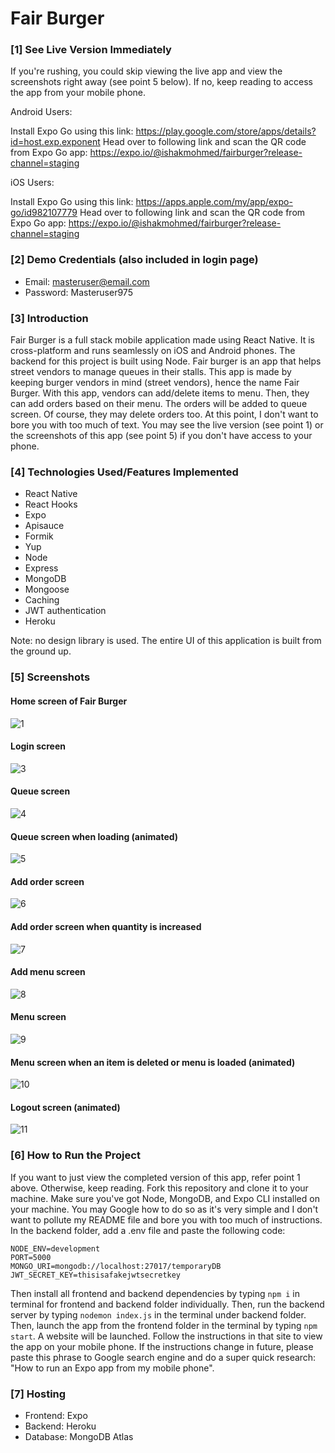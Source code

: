 
# Fair Burger

### [1] See Live Version Immediately
If you're rushing, you could skip viewing the live app and view the screenshots right away (see point 5 below). If no, keep reading to access the app from your mobile phone.

Android Users:

Install Expo Go using this link: https://play.google.com/store/apps/details?id=host.exp.exponent 
Head over to following link and scan the QR code from Expo Go app: https://expo.io/@ishakmohmed/fairburger?release-channel=staging

iOS Users:

Install Expo Go using this link: https://apps.apple.com/my/app/expo-go/id982107779
Head over to following link and scan the QR code from Expo Go app: https://expo.io/@ishakmohmed/fairburger?release-channel=staging

### [2] Demo Credentials (also included in login page)
* Email: masteruser@email.com
* Password: Masteruser975

### [3] Introduction
Fair Burger is a full stack mobile application made using React Native. It is cross-platform and runs seamlessly on iOS and Android phones. The backend for this project is built using Node. Fair burger is an app that helps street vendors to manage queues in their stalls. This app is made by keeping burger vendors in mind (street vendors), hence the name Fair Burger. With this app, vendors can add/delete items to menu. Then, they can add orders based on their menu. The orders will be added to queue screen.  Of course, they may delete orders too. At this point, I don't want to bore you with too much of text. You may see the live version (see point 1) or the screenshots of this app (see point 5) if you don't have access to your phone. 

### [4] Technologies Used/Features Implemented
* React Native
* React Hooks
* Expo 
* Apisauce
* Formik
* Yup
* Node
* Express
* MongoDB
* Mongoose
* Caching
* JWT authentication
* Heroku 

Note: no design library is used. The entire UI of this application is built from the ground up.

### [5] Screenshots
#### Home screen of Fair Burger
![1](https://user-images.githubusercontent.com/52876913/120933155-62339180-c72b-11eb-858a-7ae61097ba74.png)

#### Login screen
![3](https://user-images.githubusercontent.com/52876913/120933274-f00f7c80-c72b-11eb-86d3-5b421099c33d.png)

#### Queue screen
![4](https://user-images.githubusercontent.com/52876913/120933293-06b5d380-c72c-11eb-98d7-9346e0a46bd1.png)

#### Queue screen when loading (animated)
![5](https://user-images.githubusercontent.com/52876913/120933332-3cf35300-c72c-11eb-8586-78ea070e9017.png)

#### Add order screen
![6](https://user-images.githubusercontent.com/52876913/120933342-509eb980-c72c-11eb-8bfa-205273e65d95.png)

#### Add order screen when quantity is increased
![7](https://user-images.githubusercontent.com/52876913/120933374-76c45980-c72c-11eb-8821-4c7b8cb004f6.png)

#### Add menu screen
![8](https://user-images.githubusercontent.com/52876913/120933385-8479df00-c72c-11eb-838c-5627e1d19170.png)

#### Menu screen
![9](https://user-images.githubusercontent.com/52876913/120933406-9bb8cc80-c72c-11eb-9e28-cc7ba494b181.png)

#### Menu screen when an item is deleted or menu is loaded (animated)
![10](https://user-images.githubusercontent.com/52876913/120933420-ad01d900-c72c-11eb-8695-4dbd0e20759a.png)

#### Logout screen (animated)
![11](https://user-images.githubusercontent.com/52876913/120933461-d7ec2d00-c72c-11eb-81a0-ab3fab806f91.png)

### [6] How to Run the Project
If you want to just view the completed version of this app, refer point 1 above. Otherwise, keep reading. Fork this repository and clone it to your machine. Make sure you've got Node, MongoDB, and Expo CLI installed on your machine. You may Google how to do so as it's very simple and I don't want to pollute my README file and bore you with too much of instructions. In the backend folder, add a .env file and paste the following code:
    
    NODE_ENV=development
    PORT=5000
    MONGO_URI=mongodb://localhost:27017/temporaryDB
    JWT_SECRET_KEY=thisisafakejwtsecretkey
Then install all frontend and backend dependencies by typing ```npm i``` in terminal for frontend and backend folder individually. Then, run the backend server by typing ```nodemon index.js``` in the terminal under backend folder. Then, launch the app from the frontend folder in the terminal by typing ```npm start```. A website will be launched. Follow the instructions in that site to view the app on your mobile phone. If the instructions change in future, please paste this phrase to Google search engine and do a super quick research: "How to run an Expo app from my mobile phone".  

### [7] Hosting
* Frontend: Expo
* Backend: Heroku
* Database: MongoDB Atlas
